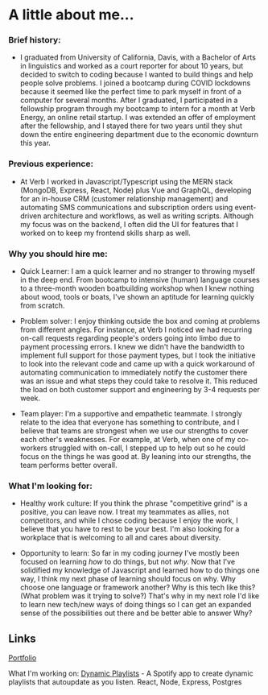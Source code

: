 # A little about me...
### Brief history: 
- I graduated from University of California, Davis, with a Bachelor of Arts in linguistics and worked as a court reporter for about 10 years, but decided to switch to coding because I wanted to build things and help people solve problems. I joined a bootcamp during COVID lockdowns because it seemed like the perfect time to park myself in front of a computer for several months. After I graduated, I participated in a fellowship program through my bootcamp to intern for a month at Verb Energy, an online retail startup. I was extended an offer of employment after the fellowship, and I stayed there for two years until they shut down the entire engineering department due to the economic downturn this year. 

### Previous experience:
- At Verb I worked in Javascript/Typescript using the MERN stack (MongoDB, Express, React, Node) plus Vue and GraphQL, developing for an in-house CRM (customer relationship management) and automating SMS communications and subscription orders using event-driven architecture and workflows, as well as writing scripts. Although my focus was on the backend, I often did the UI for features that I worked on to keep my frontend skills sharp as well.

### Why you should hire me: 
- Quick Learner: I am a quick learner and no stranger to throwing myself in the deep end. From bootcamp to intensive (human) language courses to a three-month wooden boatbuilding workshop when I knew nothing about wood, tools or boats, I've shown an aptitude for learning quickly from scratch.

- Problem solver: I enjoy thinking outside the box and coming at problems from different angles. For instance, at Verb I noticed we had recurring on-call requests regarding people's orders going into limbo due to payment processing errors. I knew we didn't have the bandwidth to implement full support for those payment types, but I took the initiative to look into the relevant code and came up with a quick workaround of automating communication to immediately notify the customer there was an issue and what steps they could take to resolve it. This reduced the load on both customer support and engineering by 3-4 requests per week.

- Team player: I'm a supportive and empathetic teammate. I strongly relate to the idea that everyone has something to contribute, and I believe that teams are strongest when we use our strengths to cover each other's weaknesses. For example, at Verb, when one of my co-workers struggled with on-call, I stepped up to help out so he could focus on the things he was good at. By leaning into our strengths, the team performs better overall.

### What I'm looking for:
- Healthy work culture: If you think the phrase "competitive grind" is a positive, you can leave now. I treat my teammates as allies, not competitors, and while I chose coding because I enjoy the work, I believe that you have to rest to be your best. I'm also looking for a workplace that is welcoming to all and cares about diversity.
  
- Opportunity to learn: So far in my coding journey I've mostly been focused on learning _how_ to do things, but not _why_. Now that I've solidified my knowledge of Javascript and learned how to do things one way, I think my next phase of learning should focus on why. Why choose one language or framework another? Why is this tech like this? (What problem was it trying to solve?) That's why in my next role I'd like to learn new tech/new ways of doing things so I can get an expanded sense of the possibilities out there and be better able to answer Why?
 
## Links
[Portfolio](https://www.rocococode.com/)

What I'm working on: [Dynamic Playlists](https://github.com/RococoCoding/dynamic-playlists) - A Spotify app to create dynamic playlists that autoupdate as you listen. React, Node, Express, Postgres



